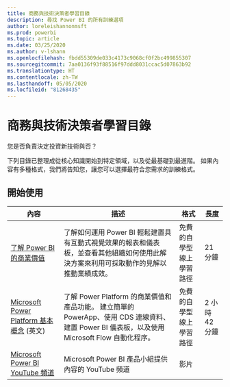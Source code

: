 ```yaml
---
title: 商務與技術決策者學習目錄
description: 尋找 Power BI 的所有訓練選項
author: loreleishannonmsft
ms.prod: powerbi
ms.topic: article
ms.date: 03/25/2020
ms.author: v-lshann
ms.openlocfilehash: fbdd55309de033c4173c9068cf0f2bc499855307
ms.sourcegitcommit: 7aa0136f93f88516f97ddd8031ccac5d07863b92
ms.translationtype: HT
ms.contentlocale: zh-TW
ms.lasthandoff: 05/05/2020
ms.locfileid: "81268435"
---
```

# <a name="business-and-technical-decision-makers-learning-catalog"></a>商務與技術決策者學習目錄

您是否負責決定投資新技術與否？ 

下列目錄已整理成從核心知識開始到特定領域，以及從最基礎到最進階。 如果內容有多種格式，我們將告知您，讓您可以選擇最符合您需求的訓練格式。 

## <a name="get-started"></a>開始使用<a name="get-started"></a>
| 內容  | 描述  | 格式  | 長度     |
|---------------------------------------------------------------------------------------------------------------|------------------------------------------------------------------------------------------------------------------------------------------------------------------------------------------------------------------------|---------------------------------------|------------|
| [了解 Power BI 的商業價值](https://docs.microsoft.com/learn/modules/introduction-power-bi/) | 了解如何運用 Power BI 輕鬆建置具有互動式視覺效果的報表和儀表板，並查看其他組織如何使用此解決方案來利用可採取動作的見解以推動業績成效。 | 免費的自學型線上學習路徑 | 21 分鐘 |
| [Microsoft Power Platform 基本概念](https://docs.microsoft.com/learn/paths/power-plat-fundamentals/) \(英文\)      | 了解 Power Platform 的商業價值和產品功能。 建立簡單的 PowerApp、使用 CDS 連線資料、建置 Power BI 儀表板，以及使用 Microsoft Flow 自動化程序。                          | 免費的自學型線上學習路徑 | 2 小時 42 分鐘  |
| [Microsoft Power BI YouTube 頻道](https://www.youtube.com/user/mspowerbi/videos)  | Microsoft Power BI 產品小組提供內容的 YouTube 頻道  | 影片   |            |
